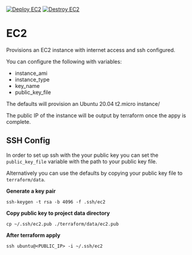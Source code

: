 [![Deploy EC2](https://github.com/sddev12/EC2/actions/workflows/deploy.yml/badge.svg?branch=main)](https://github.com/sddev12/EC2/actions/workflows/deploy.yml) [![Destroy EC2](https://github.com/sddev12/EC2/actions/workflows/destroy.yml/badge.svg?branch=main)](https://github.com/sddev12/EC2/actions/workflows/destroy.yml)

# EC2

Provisions an EC2 instance with internet access and ssh configured.

You can configure the following with variables:

- instance_ami
- instance_type
- key_name
- public_key_file

The defaults will provision an Ubuntu 20.04 t2.micro instance/

The public IP of the instance will be output by terraform once the appy is complete.

## SSH Config
In order to set up ssh with the your public key you can set the `public_key_file` variable with the path to your public key file.

Alternatively you can use the defaults by copying your public key file to `terraform/data`.

**Generate a key pair**
```
ssh-keygen -t rsa -b 4096 -f .ssh/ec2
```

**Copy public key to project data directory**
```
cp ~/.ssh/ec2.pub ./terraform/data/ec2.pub
```

**After terraform apply**
```
ssh ubuntu@<PUBLIC_IP> -i ~/.ssh/ec2
```